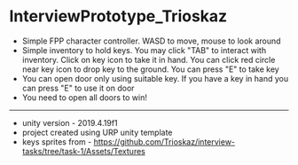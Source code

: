# InterviewPrototype_Trioskaz

- Simple FPP character controller. WASD to move, mouse to look around
- Simple inventory to hold keys. You may click "TAB" to interact with inventory. Click on key icon to take it in hand. You can click red circle near key icon to drop key to the ground. You can press "E" to take key
- You can open door only using suitable key. If you have a key in hand you can press "E" to use it on door
- You need to open all doors to win!
____
- unity version - 2019.4.19f1
- project created using URP unity template
- keys sprites from - https://github.com/Trioskaz/interview-tasks/tree/task-1/Assets/Textures
